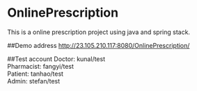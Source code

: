 # OnlinePrescription
This is a online prescription project using java and spring stack.


##Demo address
http://23.105.210.117:8080/OnlinePrescription/

##Test account
Doctor:	kunal/test<br>
Pharmacist:	fangyi/test<br>
Patient:	tanhao/test<br>
Admin:	stefan/test
